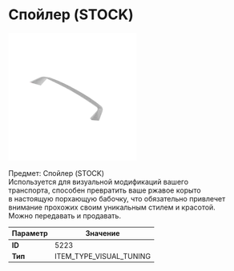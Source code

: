 # Спойлер (STOCK)

![Item Image](../img/5223.webp?raw=true)

Предмет: Спойлер (STOCK)<br>Используется для визуальной модификаций вашего<br>транспорта, способен превратить ваше ржавое корыто<br>в настоящую порхающую бабочку, что обязательно привлечет<br>внимание прохожих своим уникальным стилем и красотой.<br>Можно передавать и продавать.


| Параметр | Значение |
|----------|----------|
| **ID** | 5223 |
| **Тип** | ITEM_TYPE_VISUAL_TUNING |

